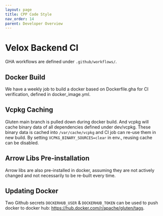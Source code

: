 ```yaml
---
layout: page
title: CPP Code Style
nav_order: 14
parent: Developer Overview
---
```

# Velox Backend CI

GHA workflows are defined under `.github/workflows/`.

## Docker Build
We have a weekly job to build a docker based on Dockerfile.gha for CI verification, defined in docker_image.yml.

## Vcpkg Caching
Gluten main branch is pulled down during docker build. And vcpkg will cache binary data of all dependencies defined under dev/vcpkg.
These binary data is cached into `/var/cache/vcpkg` and CI job can re-use them in new build. By setting `VCPKG_BINARY_SOURCES=clear` in env., reusing cache can be disabled.

## Arrow Libs Pre-installation
Arrow libs are also pre-installed in docker, assuming they are not actively changed and not necessarily to be re-built every time.

## Updating Docker
Two Github secrets `DOCKERHUB_USER` & `DOCKERHUB_TOKEN` can be used to push docker to docker hub: https://hub.docker.com/r/apache/gluten/tags.
